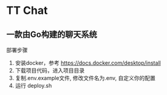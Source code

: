 # TT Chat
## 一款由Go构建的聊天系统

部署步骤
1. 安装docker，参考 https://docs.docker.com/desktop/install
2. 下载项目代码，进入项目目录
3. 复制.env.example文件, 修改文件名为.env, 自定义你的配置
4. 运行 deploy.sh